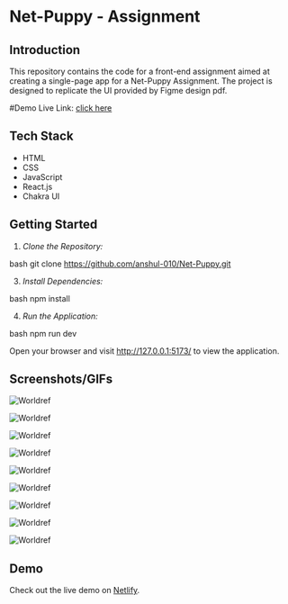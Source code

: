 # Net-Puppy - Assignment

## Introduction

This repository contains the code for a front-end assignment aimed at creating a single-page app for a Net-Puppy Assignment. The project is designed to replicate the UI provided by Figme design pdf.




#Demo Live Link: [click here](https://65f2f6e1a7ffb3d081c2ed2b--genuine-twilight-a59eb1.netlify.app/)

## Tech Stack

- HTML
- CSS
- JavaScript
- React.js
- Chakra UI


## Getting Started

1. *Clone the Repository:*

bash
git clone https://github.com/anshul-010/Net-Puppy.git


3. *Install Dependencies:*

bash
npm install


4. *Run the Application:*

bash
npm run dev


Open your browser and visit http://127.0.0.1:5173/ to view the application.

## Screenshots/GIFs


![Worldref](https://github.com/anshul-010/Net-Puppy/assets/93611786/ce803ee3-cdbc-4746-96ac-55d8ff329075)


![Worldref](https://github.com/anshul-010/Net-Puppy/assets/93611786/18d8438e-0d87-4d40-81b1-4bb814cf1f44)


![Worldref](https://github.com/anshul-010/Net-Puppy/assets/93611786/49d7a830-9bf7-4582-86b8-f2821e9a59d9)


![Worldref](https://github.com/anshul-010/Net-Puppy/assets/93611786/686854e9-4cea-4931-b9e8-13213e49662d)


![Worldref](https://github.com/anshul-010/Net-Puppy/assets/93611786/b3a85b8a-2a72-4bba-947a-d4dedb4bea22)


![Worldref](https://github.com/anshul-010/Net-Puppy/assets/93611786/b8df789b-0fbe-44a9-8100-7c1eaec2ab9a)


![Worldref](https://github.com/anshul-010/IdeaClan/assets/93611786/59b89a75-c783-4b54-8f60-53c058a01e06)


![Worldref](https://github.com/anshul-010/IdeaClan/assets/93611786/f99b24e8-9422-493b-a984-29620f928bf6)


![Worldref](https://github.com/anshul-010/IdeaClan/assets/93611786/4d5dcdd2-2c93-4647-85e1-58d2f7062169)


## Demo

Check out the live demo on [Netlify](https://65f2f6e1a7ffb3d081c2ed2b--genuine-twilight-a59eb1.netlify.app/).
